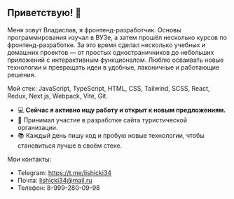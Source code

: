 ## Приветствую! 👋

Меня зовут Владислав, я фронтенд-разработчик. Основы программирования изучал в ВУЗе, а затем прошёл несколько курсов по фронтенд-разработке. За это время сделал несколько учебных и домашних проектов — от простых одностраничников до небольших приложений с интерактивным функционалом. Люблю осваивать новые технологии и превращать идеи в удобные, лаконичные и работающие решения.

Мой стек: JavaScript, TypeScript, HTML, CSS, Tailwind, SCSS, React, Redux, Next.js, Webpack, Vite, Git.

- :computer: **Сейчас я активно ищу работу и открыт к новым предложениям.**
- 💼 Принимал участие в разработке сайта туристической организации.
- :books: Каждый день пишу код и пробую новые технологии, чтобы становиться лучше в своём стеке.

Мои контакты:
- Telegram: https://t.me/lishicki34
- Почта: lishicki34@mail.ru
- Телефон: 8-999-280-09-98